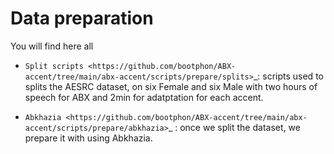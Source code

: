 Data preparation
================

You will find here all 

   - `Split scripts <https://github.com/bootphon/ABX-accent/tree/main/abx-accent/scripts/prepare/splits>`_: scripts used to splits the AESRC dataset, on six Female and six Male with two hours of speech for ABX and 2min for adatptation for each accent.
  

   - `Abkhazia <https://github.com/bootphon/ABX-accent/tree/main/abx-accent/scripts/prepare/abkhazia>`_ : once we split the dataset, we prepare it with using Abkhazia.


